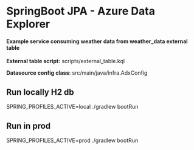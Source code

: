 # SpringBoot JPA - Azure Data Explorer

#### Example service consuming weather data from weather_data external table

**External table script:** scripts/external_table.kql

**Datasource config class**: src/main/java/infra.AdxConfig

## Run locally H2 db
SPRING_PROFILES_ACTIVE=local ./gradlew bootRun 

## Run in prod
SPRING_PROFILES_ACTIVE=prod ./gradlew bootRun